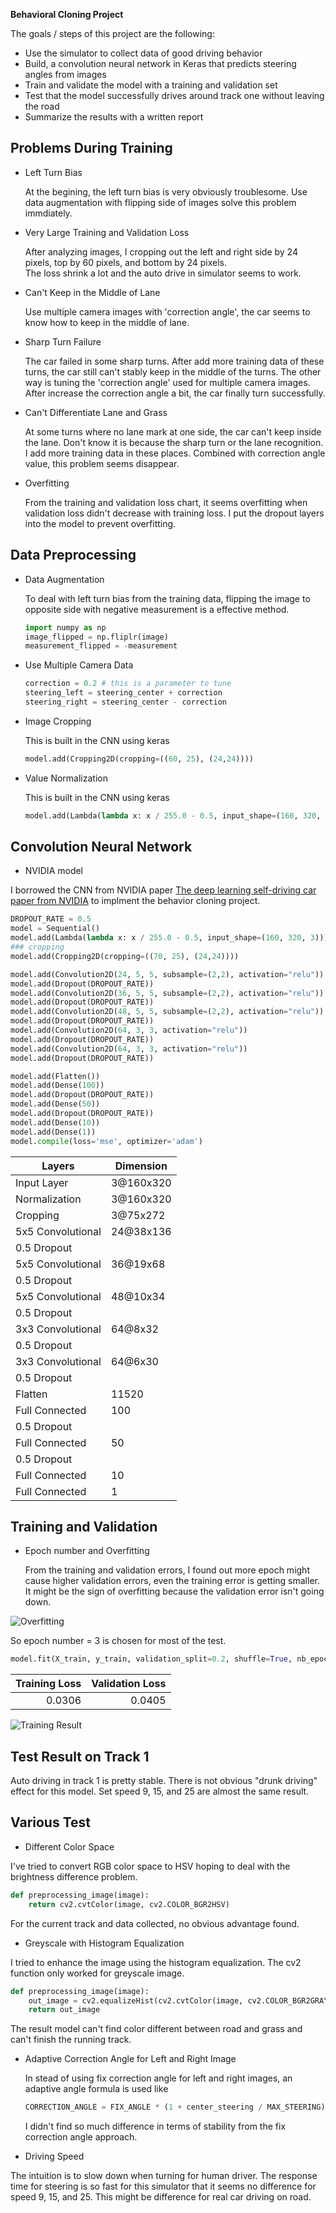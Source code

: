 **Behavioral Cloning Project**

The goals / steps of this project are the following:
* Use the simulator to collect data of good driving behavior
* Build, a convolution neural network in Keras that predicts steering angles from images
* Train and validate the model with a training and validation set
* Test that the model successfully drives around track one without leaving the road
* Summarize the results with a written report
## Problems During Training ## 
* Left Turn Bias

  At the begining, the left turn bias is very obviously troublesome.  Use data augmentation with flipping side of images 
  solve this problem immdiately.
  
* Very Large Training and Validation Loss

  After analyzing images, I cropping out the left and right side by 24 pixels, top by 60 pixels, and bottom by 24 pixels.  
  The loss shrink a lot and the auto drive in simulator seems to work.
  
* Can't Keep in the Middle of Lane
  
  Use multiple camera images with 'correction angle', the car seems to know how to keep in the middle of lane.
  
* Sharp Turn Failure

  The car failed in some sharp turns.  After add more training data of these turns, the car still can't stably keep in the middle 
  of the turns. The other way is tuning the 'correction angle' used for multiple camera images.  After increase the correction angle
  a bit, the car finally turn successfully.

* Can't Differentiate Lane and Grass

  At some turns where no lane mark at one side, the car can't keep inside the lane.  Don't know it is because the sharp turn or 
  the lane recognition. I add more training data in these places.  Combined with correction angle value, this problem seems disappear.

* Overfitting 
   
   From the training and validation loss chart, it seems overfitting when validation loss didn't decrease with training loss.  I 
   put the dropout layers into the model to prevent overfitting. 
   
## Data Preprocessing ##
* Data Augmentation

   To deal with left turn bias from the training data, flipping the image to opposite side with negative measurement 
   is a effective method.
   
   ```python
  import numpy as np
  image_flipped = np.fliplr(image)
  measurement_flipped = -measurement
   ```
* Use Multiple Camera Data
   
   ```python
   correction = 0.2 # this is a parameter to tune
   steering_left = steering_center + correction
   steering_right = steering_center - correction
   ```
   
* Image Cropping

   This is built in the CNN using keras
   ```python
   model.add(Cropping2D(cropping=((60, 25), (24,24))))
   ```
* Value Normalization

  This is built in the CNN using keras
  ```python
  model.add(Lambda(lambda x: x / 255.0 - 0.5, input_shape=(160, 320, 3)))
  ```

## Convolution Neural Network ###

* NVIDIA model 

I borrowed the CNN from NVIDIA paper
[The deep learning self-driving car paper from NVIDIA](https://devblogs.nvidia.com/parallelforall/deep-learning-self-driving-cars/)
to implment the behavior cloning project.  

```python
DROPOUT_RATE = 0.5
model = Sequential()
model.add(Lambda(lambda x: x / 255.0 - 0.5, input_shape=(160, 320, 3)))
### cropping
model.add(Cropping2D(cropping=((70, 25), (24,24))))

model.add(Convolution2D(24, 5, 5, subsample=(2,2), activation="relu"))
model.add(Dropout(DROPOUT_RATE))
model.add(Convolution2D(36, 5, 5, subsample=(2,2), activation="relu"))
model.add(Dropout(DROPOUT_RATE))
model.add(Convolution2D(48, 5, 5, subsample=(2,2), activation="relu"))
model.add(Dropout(DROPOUT_RATE))
model.add(Convolution2D(64, 3, 3, activation="relu"))
model.add(Dropout(DROPOUT_RATE))
model.add(Convolution2D(64, 3, 3, activation="relu"))
model.add(Dropout(DROPOUT_RATE))

model.add(Flatten())
model.add(Dense(100))
model.add(Dropout(DROPOUT_RATE))
model.add(Dense(50))
model.add(Dropout(DROPOUT_RATE))
model.add(Dense(10))
model.add(Dense(1))
model.compile(loss='mse', optimizer='adam')

```

|Layers       |  Dimension |
|-------------|------------|
|Input Layer  | 3@160x320  |
|Normalization| 3@160x320  |
|Cropping     |  3@75x272  |
|5x5 Convolutional  | 24@38x136 |
|0.5 Dropout        |           |
|5x5 Convolutional  | 36@19x68  |
|0.5 Dropout        |          |
|5x5 Convolutional  | 48@10x34  |
|0.5 Dropout        |          |
|3x3 Convolutional  | 64@8x32   |
|0.5 Dropout        |          |
|3x3 Convolutional  | 64@6x30   |
|0.5 Dropout        |          |
|Flatten            | 11520     |
|Full Connected     | 100       |
|0.5 Dropout        |          |
|Full Connected     | 50        |
|0.5 Dropout        |          |
|Full Connected     | 10   |
|Full Connected     | 1   |

## Training and Validation ###
* Epoch number and Overfitting

   From the training and validation errors, I found out more epoch might cause higher validation errors, even the training error 
   is getting smaller.  It might be the sign of overfitting because the validation error isn't going down.  
   
 
![Overfitting](https://github.com/MichaelTien8901/Self-Driving-Car-Behavior-Cloning/blob/master/overfitting.png "Overfitting if Epoch > 2")
   
   So epoch number = 3 is chosen for most of the test.
      
   ```python
   model.fit(X_train, y_train, validation_split=0.2, shuffle=True, nb_epoch=3)
   ```
| Training Loss | Validation Loss  |
| -------------:| ----------------:|
| 0.0306        |  0.0405          |

![Training Result](https://github.com/MichaelTien8901/Self-Driving-Car-Behavior-Cloning/blob/master/training_loss.png "Training Loss")

## Test Result on Track 1 ##

Auto driving in track 1 is pretty stable.  There is not obvious "drunk driving" effect for this model. 
Set speed 9, 15, and 25 are almost the same result.  

## Various Test

* Different Color Space

I've tried to convert RGB color space to HSV hoping to deal with the brightness difference problem.  

```python
def preprocessing_image(image):
    return cv2.cvtColor(image, cv2.COLOR_BGR2HSV)
```

For the current track and data collected, no obvious advantage found.

* Greyscale with Histogram Equalization

I tried to enhance the image using the histogram equalization.  The cv2 function only worked for greyscale image.  

```python
def preprocessing_image(image):
    out_image = cv2.equalizeHist(cv2.cvtColor(image, cv2.COLOR_BGR2GRAY))
    return out_image
```

The result model can't find color different between road and grass and can't finish the running track.

* Adaptive Correction Angle for Left and Right Image

   In stead of using fix correction angle for left and right images, an adaptive angle formula is used like
   ```python
   CORRECTION_ANGLE = FIX_ANGLE * (1 + center_steering / MAX_STEERING)
   ```
   I didn't find so much difference in terms of stability from the fix correction angle approach.  

* Driving Speed

The intuition is to slow down when turning for human driver.  The response time for steering
is so fast for this simulator that it seems no difference for speed 9, 15, and 25. This might be difference 
for real car driving on road.



